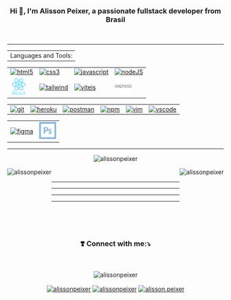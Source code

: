 
<h3 align="center">Hi 👋, I'm Alisson Peixer, a passionate fullstack developer from Brasil</h3>
<br>
<hr>
<table align="center">
  <tr>
    <td>
      Languages and Tools:
    </td>
  </tr>
</table>


<table align="center">
<tr>
    <td>
      <a href="https://www.w3schools.com/html/" target="_blank" rel="noreferrer"> 
        <img src="https://alissonpeixer.github.io/iconStacks/assents/html-5-480px.svg" alt="html5" width="40" height="40"/> 
      </a> 
     </td>
      <td>
        <a href="https://www.w3schools.com/css/" target="_blank" rel="noreferrer"> 
          <img src="https://alissonpeixer.github.io/iconStacks/assents/css-3-480px.svg" alt="css3" width="40" height="40"/> 
        </a> 
      </td>
      <td>
        <a href="https://developer.mozilla.org/en-US/docs/Web/JavaScript" target="_blank" rel="noreferrer"> 
          <img src="https://alissonpeixer.github.io/iconStacks/assents/javascript-480px.svg" alt="javascript" width="40" height="40"/>   
        </a> 
      </td>
        <td>
        <a href="" target="_blank" rel="noreferrer"> 
          <img src="https://alissonpeixer.github.io/iconStacks/assents/nodejs-480px.svg" alt="nodeJS" width="40" height="40"/>   
        </a> 
      </td>
</tr>
  
<tr>
    <td>
      <a href="https://reactjs.org/" target="_blank" rel="noreferrer"> 
          <img src="https://raw.githubusercontent.com/devicons/devicon/master/icons/react/react-original-wordmark.svg" alt="react" width="40" height="40"/> 
      </a>
     </td>
      <td>
        <a href="https://tailwindcss.com/" target="_blank" rel="noreferrer"> 
            <img src="https://www.vectorlogo.zone/logos/tailwindcss/tailwindcss-icon.svg" alt="tailwind" width="40" height="40"/> 
        </a> 
      </td>
      <td>
        <a href="https://expressjs.com" target="_blank" rel="noreferrer"> 
          <img src="https://alissonpeixer.github.io/iconStacks/assents/vitejs-logo.svg"  alt="vitejs" 
           width="40"                  height="40"/> 
        </a> 
      </td>
        <td>
        <a href="https://expressjs.com" target="_blank" rel="noreferrer"> 
          <img src="https://raw.githubusercontent.com/devicons/devicon/master/icons/express/express-original-wordmark.svg"  alt="express" 
           width="40"                  height="40"/> 
        </a> 
      </td>
</tr>
</table>


<table align="center">
<tr>
      <td>
      <a href="https://git-scm.com/" target="_blank" rel="noreferrer"> 
        <img src="https://www.vectorlogo.zone/logos/git-scm/git-scm-icon.svg" alt="git" width="40" height="40"/> 
      </a> 
     </td>
      <td>
        <a href="https://heroku.com" target="_blank" rel="noreferrer"> 
          <img src="https://www.vectorlogo.zone/logos/heroku/heroku-icon.svg" alt="heroku" width="40" height="40"/> 
        </a> 
      </td> 
        <td>
        <a href="https://postman.com" target="_blank" rel="noreferrer"> 
          <img src="https://www.vectorlogo.zone/logos/getpostman/getpostman-icon.svg" alt="postman" width="40" height="40"/> 
        </a> 
      </td>
      <td>
        <a href="" target="_blank" rel="noreferrer"> 
          <img src="https://alissonpeixer.github.io/iconStacks/assents/npm-480px.svg" alt="npm" width="40" height="40"/> 
        </a> 
      </td>
     <td>
        <a href="" target="_blank" rel="noreferrer"> 
          <img src="https://alissonpeixer.github.io/iconStacks/assents/Vimlogo-logo.svg" alt="vim" width="40" height="40"/> 
        </a> 
      </td>
      <td>
        <a href="" target="_blank" rel="noreferrer"> 
          <img src="https://alissonpeixer.github.io/iconStacks/assents/vs-code-logo.svg" alt="vscode" width="40" height="40"/> 
        </a> 
      </td>
</tr>  
</table>

<table align="center">
   <tr>
      <td>
        <a href="https://www.figma.com/" target="_blank" rel="noreferrer"> 
          <img src="https://www.vectorlogo.zone/logos/figma/figma-icon.svg" alt="figma" width="40" height="40"/> 
        </a> 
     </td>
     <td>
           <a href="https://www.photoshop.com/en" target="_blank" rel="noreferrer"> 
    <img src="https://raw.githubusercontent.com/devicons/devicon/master/icons/photoshop/photoshop-line.svg" alt="photoshop" width="40" height="40"/> 
    </a> 
   </td>
</tr>
</table>

<hr>
<p align="center" ><img  src="https://github-readme-streak-stats.herokuapp.com/?user=alissonpeixer&theme=dark" alt="alissonpeixer" height="150"/></p>


<p align="center">&nbsp;
  <img align="right" height="155" src="https://github-readme-stats.vercel.app/api?username=alissonpeixer&show_icons=true&theme=dark&locale=en" alt="alissonpeixer" />
  <img align="left" height="155" src="https://github-readme-stats.vercel.app/api/top-langs?username=alissonpeixer&show_icons=true&theme=dark&locale=en&layout=compact"            alt="alissonpeixer" />
</p>

<hr>
<hr>
<hr>
<hr>


<br><br><br>
<h3 align="center">❣️ Connect with me:⤵️</h2><br>
 <p align="center"> <img src="https://komarev.com/ghpvc/?username=alissonpeixer&label=Profile%20views&color=0e75b6&style=flat" alt="alissonpeixer" /> </p>

<p align="center">
<a href="https://dev.to/alissonpeixer" target="blank"><img align="center" src="https://raw.githubusercontent.com/rahuldkjain/github-profile-readme-generator/master/src/images/icons/Social/devto.svg" alt="alissonpeixer" height="30" width="40" /></a>
<a href="https://linkedin.com/in/alissonpeixer" target="blank"><img align="center" src="https://raw.githubusercontent.com/rahuldkjain/github-profile-readme-generator/master/src/images/icons/Social/linked-in-alt.svg" alt="alissonpeixer" height="30" width="40" /></a>
<a href="https://instagram.com/alisson.peixer" target="blank"><img align="center" src="https://raw.githubusercontent.com/rahuldkjain/github-profile-readme-generator/master/src/images/icons/Social/instagram.svg" alt="alisson.peixer" height="30" width="40" /></a>
</p>
